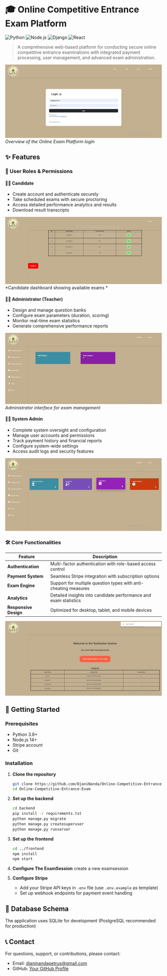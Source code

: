 # 🎓 Online Competitive Entrance Exam Platform

![Python](https://img.shields.io/badge/Python-3.8+-green.svg)
![Node.js](https://img.shields.io/badge/Node.js-14+-green.svg)
![Django](https://img.shields.io/badge/Django-latest-red.svg)
![React](https://img.shields.io/badge/React-latest-blue.svg)

> A comprehensive web-based platform for conducting secure online competitive entrance examinations with integrated payment processing, user management, and advanced exam administration.

![Platform Login](./images/2.JPG)
*Overview of the Online Exam Platform login*

## ✨ Features

### 🔐 User Roles & Permissions

#### 👨‍🎓 Candidate
- Create account and authenticate securely
- Take scheduled exams with secure proctoring
- Access detailed performance analytics and results
- Download  result transcripts

![Candidate Dashboard](./images/3.JPG)
*Candidate dashboard showing available exams *

#### 👨‍🏫 Administrator (Teacher)
- Design and manage question banks
- Configure exam parameters (duration, scoring)
- Monitor real-time exam statistics
- Generate comprehensive performance reports

![Administrator Interface](./images/6.JPG)
*Administrator interface for exam management*

#### 👨‍💼 System Admin
- Complete system oversight and configuration
- Manage user accounts and permissions
- Track payment history and financial reports
- Configure system-wide settings
- Access audit logs and security features

![Admin Interface](./images/5.JPG)
### 🛠️ Core Functionalities

| Feature | Description |
|---------|-------------|
| **Authentication** | Multi-factor authentication with role-based access control |
| **Payment System** | Seamless Stripe integration with subscription options |
| **Exam Engine** | Support for multiple question types with anti-cheating measures |
| **Analytics** | Detailed insights into candidate performance and exam statistics |
| **Responsive Design** | Optimized for desktop, tablet, and mobile devices |

![Exam Interface](./images/4.JPG)

## 🚀 Getting Started

### Prerequisites
- Python 3.8+
- Node.js 14+
- Stripe account
- Git

### Installation

1. **Clone the repository**
   ```bash
   git clone https://github.com/DjaniNanda/Online-Competitive-Entrance-Exam.git
   cd Online-Competitive-Entrance-Exam
   ```

2. **Set up the backend**
   ```bash
   cd backend
   pip install -r requirements.txt
   python manage.py migrate
   python manage.py createsuperuser
   python manage.py runserver
   ```

3. **Set up the frontend**
   ```bash
   cd ../frontend
   npm install
   npm start
   ```
4. **Configure The ExamSession**
    create a new examsession

5. **Configure Stripe**
   - Add your Stripe API keys in `.env` file (use `.env.example` as template)
   - Set up webhook endpoints for payment event handling

## 💾 Database Schema

The application uses SQLite for development (PostgreSQL recommended for production)

## 📞 Contact

For questions, support, or contributions, please contact:
- Email: djaninandapetrus@gmail.com
- GitHub: [Your GitHub Profile](https://github.com/DjaniNanda)
